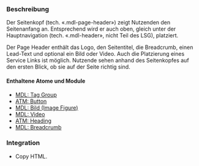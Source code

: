 ### Beschreibung
 
Der Seitenkopf (tech. «.mdl-page-header») zeigt Nutzenden den Seitenanfang an. Entsprechend wird er auch oben, gleich unter der Hauptnavigation (tech. «.mdl-header», nicht Teil des LSG), platziert. 
 
Der Page Header enthält das Logo, den Seitentitel, die Breadcrumb, einen Lead-Text und optional ein Bild oder Video. Auch die Platzierung eines Service Links ist möglich. Nutzende sehen anhand des Seitenkopfes auf den ersten Blick, ob sie auf der Seite richtig sind.
 
#### Enthaltene Atome und Module
* <a href="../tag_group/tag_group.html">MDL: Tag Group</a>
* <a href="../../atoms/button/button.html">ATM: Button</a>
* <a href="../image_figure/image_figure.html">MDL: Bild (Image Figure)</a>
* <a href="../video/video.html">MDL: Video</a>
* <a href="../../atoms/headings/headings.html">ATM: Heading</a>
* <a href="../breadcrumb/breadcrumb.html">MDL: Breadcrumb</a>
 
### Integration
* Copy HTML.
